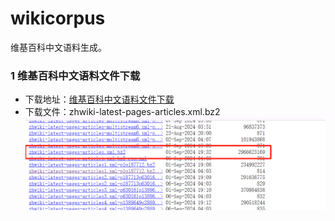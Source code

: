 # wikicorpus
维基百科中文语料生成。

### 1 维基百科中文语料文件下载
* 下载地址：[维基百科中文语料文件下载](https://dumps.wikimedia.org/zhwiki/latest/)
* 下载文件：zhwiki-latest-pages-articles.xml.bz2
![img.png](zhwiki_download.png)
